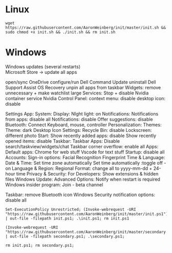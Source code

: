#                   Linux                         #
    wget https://raw.githubusercontent.com/AaronWeinberg/init/master/init.sh && sudo chmod +x init.sh && ./init.sh && rm init.sh

#                    Windows                      #
Windows updates (several restarts) \
Microsoft Store -> update all apps

open/sync OneDrive
configure/run Dell Command Update
uninstall Dell Support Assist OS Recovery
unpin all apps from taskbar
Widgets: remove unnecessary + make watchlist large
Services: Stop + disable Nvidia container service
Nvidia Control Panel:
  context menu: disable
  desktop icon: disable

Settings App:
  System:
    Display: NIght light: on
    Notifications:
      Notifications from apps: disable all
      Notifications: disable
      Offer suggestions: disable
  Bluetooth: Connect Keyboard, mouse, controller
  Personalization:
    Themes:
      Theme: dark
      Desktop Icon Settings: Recycle Bin: disable
    Lockscreen: different photo
    Start:
      Show recently added apps: disable
      Show recently opened items: disable
    Taskbar:
      Taskbar Apps: Disable search/taskview/widgets/chat
      Taskbar corner overflow: enable all
  Apps:
    Default apps:
      Chrome for web stuff
      Vscode for text stuff
    Startup: disable all
  Accounts:
    Sign-in options:
      Facial Recognition
      Fingerprint
  Time & Language:
    Date & Time:
      Set time zone automatically
      Set time automatically :toggle off - on
    Language & Region: Regional Format: change all to yyyy-mm-dd + 24-hour time
  Privacy & Security: For Developers: Show extensions & hidden files
  Windows Update:
    Advanced Options: Notify when restart is required
    Windows insider program: Join - beta channel

Taskbar:
  remove Bluetooth icon
  Windows Security notification options: disable all


    Set-ExecutionPolicy Unrestricted; (Invoke-webrequest -URI "https://raw.githubusercontent.com/AaronWeinberg/init/master/init.ps1").Content | out-file -filepath init.ps1; .\init.ps1; rm init.ps1

    (Invoke-webrequest -URI "https://raw.githubusercontent.com/AaronWeinberg/init/master/secondary.ps1").Content | out-file -filepath secondary.ps1; .\secondary.ps1;

    rm init.ps1; rm secondary.ps1;

    
